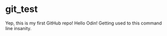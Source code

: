 # git_test
Yep, this is my first GitHub repo!
Hello Odin! Getting used to this command line insanity.